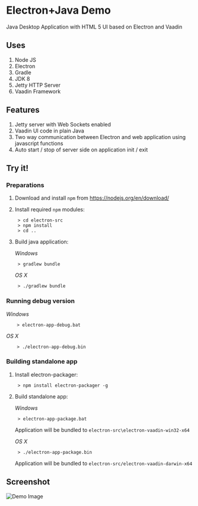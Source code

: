 # Electron+Java Demo

Java Desktop Application with HTML 5 UI based on Electron and Vaadin

## Uses

1. Node JS
2. Electron
3. Gradle
4. JDK 8
5. Jetty HTTP Server
6. Vaadin Framework

## Features

1. Jetty server with Web Sockets enabled
2. Vaadin UI code in plain Java
3. Two way communication between Electron and web application using javascript functions
4. Auto start / stop of server side on application init / exit

## Try it!

### Preparations

1. Download and install `npm` from https://nodejs.org/en/download/
2. Install required `npm` modules:

        > cd electron-src
        > npm install
        > cd ..

3. Build java application:

    *Windows*

        > gradlew bundle

    *OS X*

        > ./gradlew bundle        

### Running debug version

*Windows*

        > electron-app-debug.bat

*OS X*

        > ./electron-app-debug.bin

### Building standalone app
        
1. Install electron-packager:

        > npm install electron-packager -g
        
2. Build standalone app:

    *Windows*

        > electron-app-package.bat
        
    Application will be bundled to `electron-src\electron-vaadin-win32-x64`
    

    *OS X*

        > ./electron-app-package.bin

    Application will be bundled to `electron-src/electron-vaadin-darwin-x64`

## Screenshot

![Demo Image](/docs/app-window.png?raw=true "Application Window")
